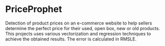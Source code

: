 # PriceProphet

Detection of product prices on an e-commerce website to help sellers determine the perfect price for their used, open box, new or old products. This projects uses various vectorization and regression techniques to achieve the obtained results. The error is calculated in RMSLE. 
